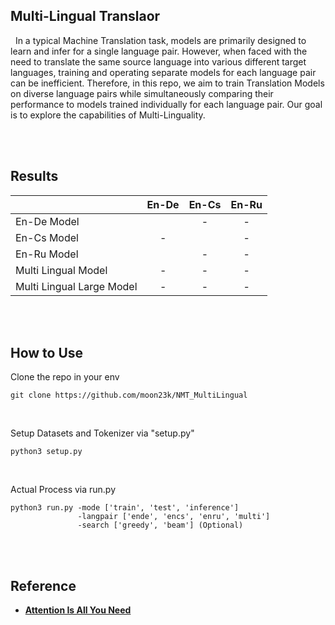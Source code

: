 ## Multi-Lingual Translaor
&nbsp; In a typical Machine Translation task, models are primarily designed to learn and infer for a single language pair. However, when faced with the need to translate the same source language into various different target languages, training and operating separate models for each language pair can be inefficient. Therefore, in this repo, we aim to train Translation Models on diverse language pairs while simultaneously comparing their performance to models trained individually for each language pair. Our goal is to explore the capabilities of Multi-Linguality.

<br><br> 


## Results

| | En-De | En-Cs | En-Ru |
|---|:---:|:---:|:---:|
| En-De Model || - | - |
| En-Cs Model | - |  | - |
| En-Ru Model || - | - |
| Multi Lingual Model | - | - | - |
| Multi Lingual Large Model | - | - | - |

<br><br> 

## How to Use

Clone the repo in your env
```
git clone https://github.com/moon23k/NMT_MultiLingual
```

<br>

Setup Datasets and Tokenizer via "setup.py" 
```
python3 setup.py
```

<br>

Actual Process via run.py
```
python3 run.py -mode ['train', 'test', 'inference']
               -langpair ['ende', 'encs', 'enru', 'multi']
               -search ['greedy', 'beam'] (Optional)
```

<br><br> 

## Reference
* [**Attention Is All You Need**]()

<br> 
